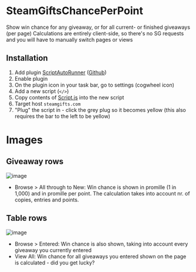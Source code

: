 # SteamGiftsChancePerPoint
Show win chance for any giveaway, or for all current- or finished giveaways (per page)
Calculations are entirely client-side, so there's no SG requests and you will have to manually switch pages or views

## Installation
1. Add plugin [ScriptAutoRunner](https://chrome.google.com/webstore/detail/scriptautorunner/gpgjofmpmjjopcogjgdldidobhmjmdbm) ([Github](https://github.com/nakajmg/ScriptAutoRunner))
2. Enable plugin
3. On the plugin icon in your task bar, go to settings (cogwheel icon)
4. Add a new script (`</>`)
5. Copy contents of [Script.js](https://github.com/Alicecomma/SteamGiftsChancePerPoint/blob/main/Script.js) into the new script
6. Target host `steamgifts.com`
7. "Plug" the script in - click the grey plug so it becomes yellow (this also requires the bar to the left to be yellow)

# Images
## Giveaway rows
![image](https://github.com/Alicecomma/SteamGiftsChancePerPoint/assets/4662406/d7e4bb61-53a7-4068-8b52-c0d01ed14930)
 - Browse > All through to New: Win chance is shown in promille (1 in 1,000) and in promille per point. The calculation takes into account nr. of copies, entries and points.

## Table rows
![image](https://github.com/Alicecomma/SteamGiftsChancePerPoint/assets/4662406/cdd59da0-e7c2-47aa-9712-e072aacaf616)
 - Browse > Entered: Win chance is also shown, taking into account every giveaway you currently entered
 - View All: Win chance for all giveaways you entered shown on the page is calculated - did you get lucky?
